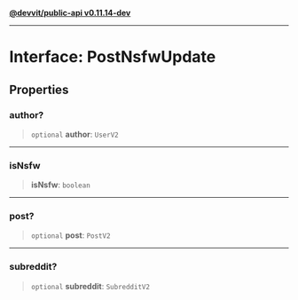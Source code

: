 [**@devvit/public-api v0.11.14-dev**](../../../../README.md)

---

# Interface: PostNsfwUpdate

## Properties

<a id="author"></a>

### author?

> `optional` **author**: `UserV2`

---

<a id="isnsfw"></a>

### isNsfw

> **isNsfw**: `boolean`

---

<a id="post"></a>

### post?

> `optional` **post**: `PostV2`

---

<a id="subreddit"></a>

### subreddit?

> `optional` **subreddit**: `SubredditV2`
